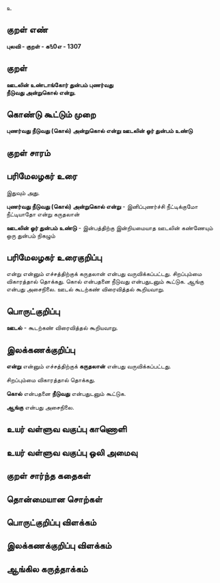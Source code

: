 உ

## குறள் எண் 

**புலவி - குறள் - க௩0எ - 1307**

## குறள் 

**ஊடலின் உண்டாங்கோர் துன்பம் புணர்வது  
நீடுவது அன்றுகொல் என்று.** 

## கொண்டு கூட்டும் முறை

**புணர்வது நீடுவது (கொல்) அன்றுகொல் என்று ஊடலின் ஓர் துன்பம் உண்டு**

## குறள் சாரம் 


## பரிமேலழகர் உரை

இதுவும் அது. 

**புணர்வது நீடுவது (கொல்) அன்றுகொல் என்று** - இனிப்புணர்ச்சி நீட்டிக்குமோ நீட்டியாதோ என்று கருதலான் 

**ஊடலின் ஓர் துன்பம் உண்டு** - இன்பத்திற்கு இன்றியமையாத ஊடலின் கண்ணேயும் ஒரு துன்பம் நிகழும்

## பரிமேலழகர் உரைகுறிப்பு   

என்று என்னும் எச்சத்திற்குக் கருதலான் என்பது வருவிக்கப்பட்டது. சிறப்பும்மை விகாரத்தால் தொக்கது. கொல் என்பதனை நீடுவது என்பதுடனும் கூட்டுக. ஆங்கு என்பது அசைநிலை. ஊடல் கூடற்கண் விரைவித்தல் கூறியவாறு.

## பொருட்குறிப்பு 

**ஊடல்** - கூடற்கண் விரைவித்தல் கூறியவாறு.

## இலக்கணக்குறிப்பு  

**என்று** என்னும் எச்சத்திற்குக் **கருதலான்** என்பது வருவிக்கப்பட்டது.

சிறப்பும்மை விகாரத்தால் தொக்கது. 

**கொல்** என்பதனை **நீடுவது** என்பதுடனும் கூட்டுக. 

**ஆங்கு** என்பது அசைநிலை.

## உயர் வள்ளுவ வகுப்பு காணொளி


## உயர் வள்ளுவ வகுப்பு ஒலி அமைவு 

 
## குறள் சார்ந்த கதைகள் 


## தொன்மையான சொற்கள்


## பொருட்குறிப்பு விளக்கம்


## இலக்கணக்குறிப்பு விளக்கம்


## ஆங்கில கருத்தாக்கம் 


